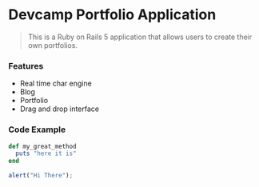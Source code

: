 # Devcamp Portfolio Application

> This is a Ruby on Rails 5 application that allows users to create their own portfolios.

### Features

- Real time char engine
- Blog
- Portfolio
- Drag and drop interface

### Code Example

```ruby
def my_great_method
  puts "here it is"
end
```

```javascript
alert("Hi There");
```
